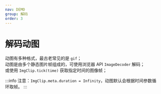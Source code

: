 ```yaml
---
nav: DEMO
group: 解码
order: 3
---
```


# 解码动图

动图有多种格式，最古老常见的是 `gif`；  
动图是由多个静态图片帧组成的，可使用浏览器 API `ImageDecoder` 解码；  
或使用 `ImgClip.tick(time)` 获取指定时间的图像帧；

<code src="./1_3_1-decode-image.tsx"></code>

:::info
注意：`ImgClip.meta.duration = Infinity`，动图默认会根据时间参数循环取帧。
:::
